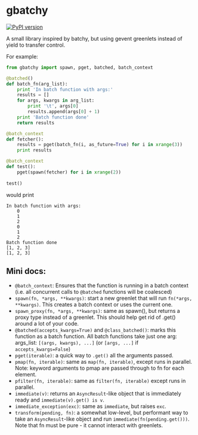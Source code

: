 gbatchy
=======

[![PyPI version](https://badge.fury.io/py/gbatchy.svg)](http://badge.fury.io/py/gbatchy)

A small library inspired by batchy, but using gevent greenlets instead of yield to transfer control.

For example:

```python
from gbatchy import spawn, pget, batched, batch_context

@batched()
def batch_fn(arg_list):
    print 'In batch function with args:'
    results = []
    for args, kwargs in arg_list:
        print '\t', args[0]
        results.append(args[0] + 1)
    print 'Batch function done'
    return results

@batch_context
def fetcher():
    results = pget(batch_fn(i, as_future=True) for i in xrange(3))
    print results

@batch_context
def test():
    pget(spawn(fetcher) for i in xrange(2))
    
test()
```
would print
```
In batch function with args:
	0
	1
	2
	0
	1
	2
Batch function done
[1, 2, 3]
[1, 2, 3]
```

Mini docs:
-----------

 - `@batch_context`: Ensures that the function is running in a batch context (i.e. all concurrent calls to `@batched` functions will be coalesced)
 - `spawn(fn, *args, **kwargs)`: start a new greenlet that will run `fn(*args, **kwargs)`. This creates a batch context or uses the current one.
 - `spawn_proxy(fn, *args, **kwargs)`: same as spawn(), but returns a proxy type instead of a greenlet. This should help get rid of .get() around a lot of your code.
 - `@batched(accepts_kwargs=True)` and `@class_batched()`: marks this function as a batch function. All batch functions take just one arg: args_list: `[(args, kwargs), ...]` (or `[args, ...]` if `accepts_kwargs=False`)
 - `pget(iterable)`: a quick way to `.get()` all the arguments passed.
 - `pmap(fn, iterable)`: same as `map(fn, iterable)`, except runs in parallel. Note: keyword arguments to pmap are passed through to fn for each element.
 - `pfilter(fn, iterable)`: same as `filter(fn, iterable)` except runs in parallel.
 - `immediate(v)`: returns an `AsyncResult`-like object that is immediately ready and `immediate(v).get() is v`.
 - `immediate_exception(exc)`: same as `immediate`, but raises `exc`.
 - `transform(pending, fn)`: a somewhat low-level, but performant way to take an `AsyncResult`-like object and run `immediate(fn(pending.get()))`. Note that fn must be pure - it cannot interact with greenlets.
